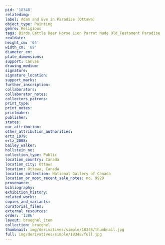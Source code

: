 ```yaml
---
pid: '18348'
relatedimg: 
label: Adam and Eve in Paradise (Ottawa)
object_type: Painting
genre: Religious
tags: Birds Cattle Deer Horse Lion Parrot Nude Old_Testament Paradise
realdate: 
height_cm: '64'
width_cm: '89'
diameter_cm: 
plate_dimensions: 
support: Canvas
drawing_medium: 
signature: 
signature_location: 
support_marks: 
further_inscription: 
collaborators: 
collaborator_notes: 
collectors_patrons: 
print_type: 
print_notes: 
printmaker: 
publisher: 
states: 
our_attribution: 
other_attribution_authorities: 
ertz_1979: 
ertz_2008: 
bailey_walker: 
hollstein_no: 
collection_type: Public
location_country: Canada
location_city: Ottawa
location: Ottawa, Canada
location_collection: National Gallery of Canada
location_or_most_recent_sale_notes: no. 9929
provenance: 
bibliography: 
exhibition_history: 
related_works: 
copies_and_variants: 
curatorial_files: 
external_resources: 
order: '1386'
layout: brueghel_item
collection: brueghel
thumbnail: img/derivatives/simple/18348/thumbnail.jpg
full: img/derivatives/simple/18348/full.jpg
---
```

